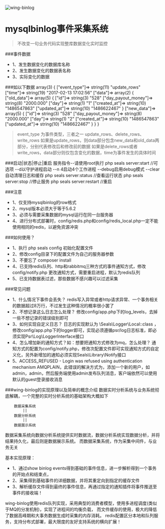 ![wing-binlog](https://raw.githubusercontent.com/jilieryuyi/wing-binlog/master/wing.png)

mysqlbinlog事件采集系统
====
>不改变一句业务代码实现整库数据变化实时监控

###事件数据
* 1、发生数据变化的数据库名称
* 2、发生数据变化的数据表名称
* 3、实际变化的数据

###如以下数据
    array(3) {
      ["event_type"]=> 
      string(11) "update_rows"
      ["time"]=> 
      string(19) "2017-02-13 17:02:56"
      ["data"]=>
      array(2) {
        ["old_data"]=>
        array(5) {
          ["id"]=>
          string(3) "528"
          ["day_payout_money"]=>
          string(8) "2000.000"
          ["day"]=>
          string(1) "1"
          ["created_at"]=>
          string(10) "1486547863"
          ["updated_at"]=>
          string(10) "1486622467"
        }
        ["new_data"]=>
        array(5) {
          ["id"]=>
          string(3) "528"
          ["day_payout_money"]=>
          string(8) "2000.000"
          ["day"]=>
          string(1) "2"
          ["created_at"]=>
          string(10) "1486547863"
          ["updated_at"]=>
          string(10) "1486622467"
        }
      }
    }

>event_type 为事件类型，三者之一 update_rows、delete_rows、write_rows
 如果是update_rows，则data部分包含new_data和old_data两部分，分别代表修改后和修改前的数据
 如果是delete_rows或者write_rows，data部分则仅包含变化的数据，time为事件发生的具体时间
 
 
###启动|状态|停止|重启 服务指令--请使用root执行
    php seals server:start
    //可选项 --d以守护进程启动 --n 4启动4个工作进程 --debug启用debug模式 --clear自动清理日志和缓存
    php seals server:status 
    //查看运行状态
    php seals server:stop
    //停止服务
    php seals server:restart
    //重启

###注意
* 1、仅支持mysqlbinlog的row格式
* 2、mysql版本必须大于等于5.6.2
* 3、必须与需要采集数据的mysql运行在同一台服务器
* 4、进行分布式部署时，config/redis.php和config/redis_local.php一定不能使用相同的redis，以避免资源冲突

###如何使用？
* 1、执行 php seals config 初始化配置文件
* 2、修改config目录下的配置文件为自己的服务器参数
* 3、不要忘了 composer install
* 4、已支持redis队列、http和rabbitmq三种方式的事件通知方式，修改config/notify.php 更改通知方式，需要重启进程，默认为redis队列
* 5、已支持数据表过滤，那些数据不感兴趣可以过滤采集

###常见问题
* 1、什么情况下事件会丢失？
     redis写入异常或者http请求异常、一个事务相关的数据超过8万行，不过发生这种情况的概率很小罢了
* 2、不想记录这么日志怎么处理？
     修改config/app.php下的log_levels，去掉一些不想记录的错误级别即可
* 3、如何实现自定义日志？
     日志的实现默认为 \Seals\Logger\Local::class ，修改config/app.php下的logger即可，实现必须遵循psr/log日志标准，即必须实现Psr\Log\LoggerInterface接口
* 4、怎么增加新的通知方式？如：想要把通知方式修改为mq，怎么处理？
     通知方式的配置为config/notify.php，修改次配置文件即可实现通知方式的自定义化，另外新增加的通知必须实现Seals\Library\Notify接口
* 5、ACCESS_REFUSED - Login was refused using authentication mechanism AMQPLAIN，此错误的解决方式为，添加一个新的用户，如admin，admin，然后服务端使用admin发布队列消息，客户端依然可以使用默认的guest登录接收消息

###wing-binlog的实现原理以及简单的概念介绍
数据实时分析系统与业务系统彻底解耦，一个完整的实时分析系统的基础架构大概如下

        数据采集系统
            ||
        数据分析系统
            ||
        数据展示系统

数据采集系统向数据分析系统提供实时数据流，数据分析系统实现数据分析，并将结果持久化，最后则是数据展示系统。
而数据采集系统，作为采集中间件，与业务无关

基本实现原理：

* 1、通过show binlog events得到基础的事件信息，进一步解析得到一个事务的开始点和结束点，
* 2、采集得到基础事件的详细数据，并将其重定向到指定的缓存文件
* 3、解析缓存文件得到最终的事件信息，再通过指定的通知插件将事件推送至事件的接收端！

wing-binlog使用redis队列实现，采用典型的消费者模型，使用多进程调度(类似于MQ的分发机制)，实现了进程间的均衡负载，
而文件缓存的使用，极大的降低了数据高峰期和大事务数据生成时采集的内存消耗。
redis配置区分本地和队列服务，支持分布式部署，最大限度的友好支持系统的横向扩展！